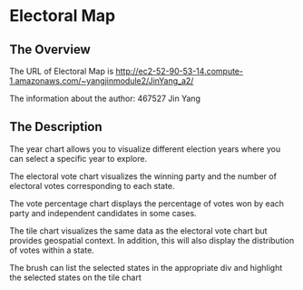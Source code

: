 # Electoral Map

## The Overview

The URL of Electoral Map is http://ec2-52-90-53-14.compute-1.amazonaws.com/~yangjinmodule2/JinYang_a2/

The information about the author: 467527 Jin Yang

## The Description

The year chart allows you to visualize different election years where you can select a specific year to explore.

The electoral vote chart visualizes the winning party and the number of electoral votes corresponding to each state.

The vote percentage chart displays the percentage of votes won by each party and independent candidates in some cases.

The tile chart visualizes the same data as the electoral vote chart but provides geospatial context. In addition, this will also display the distribution of votes within a state.

The brush can list the selected states in the appropriate div and highlight the selected states on the tile chart
